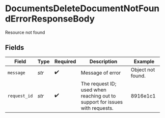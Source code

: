 # DocumentsDeleteDocumentNotFoundErrorResponseBody

Resource not found


## Fields

| Field                                                                       | Type                                                                        | Required                                                                    | Description                                                                 | Example                                                                     |
| --------------------------------------------------------------------------- | --------------------------------------------------------------------------- | --------------------------------------------------------------------------- | --------------------------------------------------------------------------- | --------------------------------------------------------------------------- |
| `message`                                                                   | *str*                                                                       | :heavy_check_mark:                                                          | Message of error                                                            | Object not found.                                                           |
| `request_id`                                                                | *str*                                                                       | :heavy_check_mark:                                                          | The request ID; used when reaching out to support for issues with requests. | 8916e1c1                                                                    |